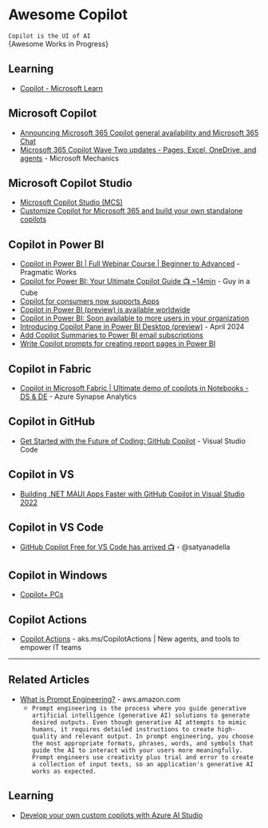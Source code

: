 # Awesome Copilot
`Copilot is the UI of AI`
<br />
{Awesome Works in Progress}

## Learning 
* [Copilot - Microsoft Learn](https://learn.microsoft.com/en-us/training/browse/?filter-products=copilot&products=copilot)

## Microsoft Copilot 
* [Announcing Microsoft 365 Copilot general availability and Microsoft 365 Chat](https://www.microsoft.com/en-us/microsoft-365/blog/2023/09/21/announcing-microsoft-365-copilot-general-availability-and-microsoft-365-chat/)
* [Microsoft 365 Copilot Wave Two updates - Pages, Excel, OneDrive, and agents](https://www.youtube.com/watch?v=u7RtGa0erU8) - Microsoft Mechanics


## Microsoft Copilot Studio
* [Microsoft Copilot Studio (MCS)](https://aka.ms/CopilotStudio)
* [Customize Copilot for Microsoft 365 and build your own standalone copilots](https://www.microsoft.com/en-us/microsoft-365/blog/2023/11/15/announcing-microsoft-copilot-studio-customize-copilot-for-microsoft-365-and-build-your-own-standalone-copilots/)

## Copilot in Power BI
* [Copilot in Power BI | Full Webinar Course | Beginner to Advanced](https://www.youtube.com/watch?v=J4l34uUqHtw) - Pragmatic Works
* [Copilot for Power BI: Your Ultimate Copilot Guide 📺 ~14min](https://www.youtube.com/watch?v=0kE3TE34oLM) - Guy in a Cube
* [Copilot for consumers now supports Apps](https://powerbi.microsoft.com/en-us/blog/copilot-updates-march-2024/)
* [Copilot in Power BI (preview) is available worldwide](https://powerbi.microsoft.com/en-us/blog/copilot-in-power-bi-preview-is-available-worldwide/)
* [Copilot in Power BI: Soon available to more users in your organization](https://powerbi.microsoft.com/en-us/blog/copilot-in-power-bi-soon-available-to-more-users-in-your-organization/)
* [Introducing Copilot Pane in Power BI Desktop (preview)](https://powerbi.microsoft.com/en-us/blog/introducing-copilot-pane-in-power-bi-desktop-preview/) - April 2024
* [Add Copilot Summaries to Power BI email subscriptions](https://powerbi.microsoft.com/en-us/blog/add-copilot-summaries-to-power-bi-email-subscriptions-preview/?cdn=disable)
* [Write Copilot prompts for creating report pages in Power BI](https://learn.microsoft.com/en-us/power-bi/create-reports/copilot-prompts-report-pages)

## Copilot in Fabric
* [Copilot in Microsoft Fabric | Ultimate demo of copilots in Notebooks - DS & DE](https://www.youtube.com/watch?v=H3LND_ErY5U) - Azure Synapse Analytics

## Copilot in GitHub
* [Get Started with the Future of Coding: GitHub Copilot](https://www.youtube.com/watch?v=Fi3AJZZregI) - Visual Studio Code

## Copilot in VS
* [Building .NET MAUI Apps Faster with GitHub Copilot in Visual Studio 2022](https://www.youtube.com/watch?v=jt9VZqIKGzU)

## Copilot in VS Code
* [GitHub Copilot Free for VS Code has arrived 📺](https://x.com/satyanadella/status/1869445091213095140) - @satyanadella

## Copilot in Windows
* [Copilot+ PCs](https://blogs.microsoft.com/blog/2024/05/20/introducing-copilot-pcs/)

## Copilot Actions
* [Copilot Actions](https://aks.ms/CopilotActions) - aks.ms/CopilotActions | New agents, and tools to empower IT teams


-----

## Related Articles
* [What is Prompt Engineering?](https://aws.amazon.com/what-is/prompt-engineering/?nc1=h_ls) - aws.amazon.com
  - `Prompt engineering is the process where you guide generative artificial intelligence (generative AI) solutions to generate desired outputs. Even though generative AI attempts to mimic humans, it requires detailed instructions to create high-quality and relevant output. In prompt engineering, you choose the most appropriate formats, phrases, words, and symbols that guide the AI to interact with your users more meaningfully. Prompt engineers use creativity plus trial and error to create a collection of input texts, so an application's generative AI works as expected.` 

## Learning
* [Develop your own custom copilots with Azure AI Studio](https://learn.microsoft.com/en-us/training/paths/create-custom-copilots-ai-studio/)
